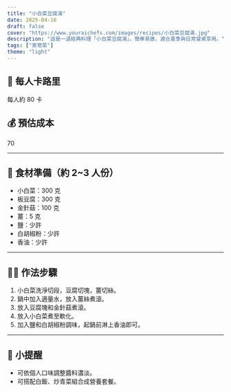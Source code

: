 ```yaml
---
title: "小白菜豆腐湯"
date: 2025-04-16
draft: false
cover: "https://www.youraichefs.com/images/recipes/小白菜豆腐湯.jpg"
description: "這是一道經典料理「小白菜豆腐湯」，簡單易做，適合夏季與日常餐桌享用。"
tags: ["家常菜"]
theme: "light"
---
```


## 🥄 每人卡路里  
每人約 80 卡

## 💰 預估成本  
70

---

## 🧾 食材準備（約 2~3 人份）

- 小白菜：300 克
- 板豆腐：300 克
- 金針菇：100 克
- 薑：5 克
- 鹽：少許 
- 白胡椒粉：少許 
- 香油：少許 

---

## 👩‍🍳 作法步驟

1. 小白菜洗淨切段，豆腐切塊，薑切絲。
2. 鍋中加入適量水，放入薑絲煮滾。
3. 放入豆腐塊和金針菇煮滾。
4. 放入小白菜煮至軟化。
5. 加入鹽和白胡椒粉調味，起鍋前淋上香油即可。

---

## 📝 小提醒

- 可依個人口味調整醬料濃淡。
- 可搭配白飯、炒青菜組合成營養套餐。
